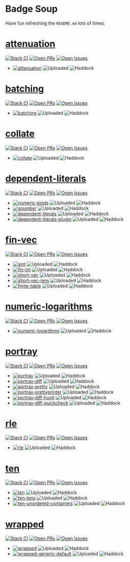# Badge Soup

Have fun refreshing the `README.md` lots of times.

# [attenuation](https://github.com/google/hs-attenuation)

[![Stack CI](https://github.com/google/hs-attenuation/actions/workflows/stack-ci.yml/badge.svg)](https://github.com/google/hs-attenuation/actions/workflows/stack-ci.yml)
[![Open PRs](https://badgen.net/github/open-prs/google/hs-attenuation)](https://github.com/google/hs-attenuation/pulls)
[![Open Issues](https://badgen.net/github/open-issues/google/hs-attenuation)](https://github.com/google/hs-attenuation/issues)

* [![attenuation](https://badgen.net/runkit/awpr/hackage/v/attenuation?icon=haskell&cache=600)](https://hackage.haskell.org/package/attenuation)
  ![Uploaded](https://badgen.net/runkit/awpr/hackage/t/attenuation?cache=600)
  ![Haddock](https://badgen.net/runkit/awpr/hackage/d/attenuation?cache=600)

# [batching](https://github.com/google/hs-batching)

[![Stack CI](https://github.com/google/hs-batching/actions/workflows/stack-ci.yml/badge.svg)](https://github.com/google/hs-batching/actions/workflows/stack-ci.yml)
[![Open PRs](https://badgen.net/github/open-prs/google/hs-batching)](https://github.com/google/hs-batching/pulls)
[![Open Issues](https://badgen.net/github/open-issues/google/hs-batching)](https://github.com/google/hs-batching/issues)

* [![batching](https://badgen.net/runkit/awpr/hackage/v/batching?icon=haskell&cache=600)](https://hackage.haskell.org/package/batching)
  ![Uploaded](https://badgen.net/runkit/awpr/hackage/t/batching?cache=600)
  ![Haddock](https://badgen.net/runkit/awpr/hackage/d/batching?cache=600)

# [collate](https://github.com/google/hs-collate)

[![Stack CI](https://github.com/google/hs-collate/actions/workflows/stack-ci.yml/badge.svg)](https://github.com/google/hs-collate/actions/workflows/stack-ci.yml)
[![Open PRs](https://badgen.net/github/open-prs/google/hs-collate)](https://github.com/google/hs-collate/pulls)
[![Open Issues](https://badgen.net/github/open-issues/google/hs-collate)](https://github.com/google/hs-collate/issues)

* [![collate](https://badgen.net/runkit/awpr/hackage/v/collate?icon=haskell&cache=600)](https://hackage.haskell.org/package/collate)
  ![Uploaded](https://badgen.net/runkit/awpr/hackage/t/collate?cache=600)
  ![Haddock](https://badgen.net/runkit/awpr/hackage/d/collate?cache=600)

# [dependent-literals](https://github.com/google/hs-dependent-literals)

[![Stack CI](https://github.com/google/hs-dependent-literals/actions/workflows/stack-ci.yml/badge.svg)](https://github.com/google/hs-dependent-literals/actions/workflows/stack-ci.yml)
[![Open PRs](https://badgen.net/github/open-prs/google/hs-dependent-literals)](https://github.com/google/hs-dependent-literals/pulls)
[![Open Issues](https://badgen.net/github/open-issues/google/hs-dependent-literals)](https://github.com/google/hs-dependent-literals/issues)

* [![numeric-kinds](https://badgen.net/runkit/awpr/hackage/v/numeric-kinds?icon=haskell&cache=600)](https://hackage.haskell.org/package/numeric-kinds)
  ![Uploaded](https://badgen.net/runkit/awpr/hackage/t/numeric-kinds?cache=600)
  ![Haddock](https://badgen.net/runkit/awpr/hackage/d/numeric-kinds?cache=600)
* [![snumber](https://badgen.net/runkit/awpr/hackage/v/snumber?icon=haskell&cache=600)](https://hackage.haskell.org/package/snumber)
  ![Uploaded](https://badgen.net/runkit/awpr/hackage/t/snumber?cache=600)
  ![Haddock](https://badgen.net/runkit/awpr/hackage/d/snumber?cache=600)
* [![dependent-literals](https://badgen.net/runkit/awpr/hackage/v/dependent-literals?icon=haskell&cache=600)](https://hackage.haskell.org/package/dependent-literals)
  ![Uploaded](https://badgen.net/runkit/awpr/hackage/t/dependent-literals?cache=600)
  ![Haddock](https://badgen.net/runkit/awpr/hackage/d/dependent-literals?cache=600)
* [![dependent-literals-plugin](https://badgen.net/runkit/awpr/hackage/v/dependent-literals-plugin?icon=haskell&cache=600)](https://hackage.haskell.org/package/dependent-literals-plugin)
  ![Uploaded](https://badgen.net/runkit/awpr/hackage/t/dependent-literals-plugin?cache=600)
  ![Haddock](https://badgen.net/runkit/awpr/hackage/d/dependent-literals-plugin?cache=600)

# [fin-vec](https://github.com/google/hs-fin-vec)

[![Stack CI](https://github.com/google/hs-fin-vec/actions/workflows/stack-ci.yml/badge.svg)](https://github.com/google/hs-fin-vec/actions/workflows/stack-ci.yml)
[![Open PRs](https://badgen.net/github/open-prs/google/hs-fin-vec)](https://github.com/google/hs-fin-vec/pulls)
[![Open Issues](https://badgen.net/github/open-issues/google/hs-fin-vec)](https://github.com/google/hs-fin-vec/issues)

* [![sint](https://badgen.net/runkit/awpr/hackage/v/sint?icon=haskell&cache=600)](https://hackage.haskell.org/package/sint)
  ![Uploaded](https://badgen.net/runkit/awpr/hackage/t/sint?cache=600)
  ![Haddock](https://badgen.net/runkit/awpr/hackage/d/sint?cache=600)
* [![fin-int](https://badgen.net/runkit/awpr/hackage/v/fin-int?icon=haskell&cache=600)](https://hackage.haskell.org/package/fin-int)
  ![Uploaded](https://badgen.net/runkit/awpr/hackage/t/fin-int?cache=600)
  ![Haddock](https://badgen.net/runkit/awpr/hackage/d/fin-int?cache=600)
* [![short-vec](https://badgen.net/runkit/awpr/hackage/v/short-vec?icon=haskell&cache=600)](https://hackage.haskell.org/package/short-vec)
  ![Uploaded](https://badgen.net/runkit/awpr/hackage/t/short-vec?cache=600)
  ![Haddock](https://badgen.net/runkit/awpr/hackage/d/short-vec?cache=600)
* [![short-vec-lens](https://badgen.net/runkit/awpr/hackage/v/short-vec-lens?icon=haskell&cache=600)](https://hackage.haskell.org/package/short-vec-lens)
  ![Uploaded](https://badgen.net/runkit/awpr/hackage/t/short-vec-lens?cache=600)
  ![Haddock](https://badgen.net/runkit/awpr/hackage/d/short-vec-lens?cache=600)
* [![finite-table](https://badgen.net/runkit/awpr/hackage/v/finite-table?icon=haskell&cache=600)](https://hackage.haskell.org/package/finite-table)
  ![Uploaded](https://badgen.net/runkit/awpr/hackage/t/finite-table?cache=600)
  ![Haddock](https://badgen.net/runkit/awpr/hackage/d/finite-table?cache=600)

# [numeric-logarithms](https://github.com/google/hs-numeric-logarithms)

[![Stack CI](https://github.com/google/hs-numeric-logarithms/actions/workflows/stack-ci.yml/badge.svg)](https://github.com/google/hs-numeric-logarithms/actions/workflows/stack-ci.yml)
[![Open PRs](https://badgen.net/github/open-prs/google/hs-numeric-logarithms)](https://github.com/google/hs-numeric-logarithms/pulls)
[![Open Issues](https://badgen.net/github/open-issues/google/hs-numeric-logarithms)](https://github.com/google/hs-numeric-logarithms/issues)

* [![numeric-logarithms](https://badgen.net/runkit/awpr/hackage/v/numeric-logarithms?icon=haskell&cache=600)](https://hackage.haskell.org/package/numeric-logarithms)
  ![Uploaded](https://badgen.net/runkit/awpr/hackage/t/numeric-logarithms?cache=600)
  ![Haddock](https://badgen.net/runkit/awpr/hackage/d/numeric-logarithms?cache=600)

# [portray](https://github.com/google/hs-portray)

[![Stack CI](https://github.com/google/hs-portray/actions/workflows/stack-ci.yml/badge.svg)](https://github.com/google/hs-portray/actions/workflows/stack-ci.yml)
[![Open PRs](https://badgen.net/github/open-prs/google/hs-portray)](https://github.com/google/hs-portray/pulls)
[![Open Issues](https://badgen.net/github/open-issues/google/hs-portray)](https://github.com/google/hs-portray/issues)

* [![portray](https://badgen.net/runkit/awpr/hackage/v/portray?icon=haskell&cache=600)](https://hackage.haskell.org/package/portray)
  ![Uploaded](https://badgen.net/runkit/awpr/hackage/t/portray?cache=600)
  ![Haddock](https://badgen.net/runkit/awpr/hackage/d/portray?cache=600)
* [![portray-diff](https://badgen.net/runkit/awpr/hackage/v/portray-diff?icon=haskell&cache=600)](https://hackage.haskell.org/package/portray-diff)
  ![Uploaded](https://badgen.net/runkit/awpr/hackage/t/portray-diff?cache=600)
  ![Haddock](https://badgen.net/runkit/awpr/hackage/d/portray-diff?cache=600)
* [![portray-pretty](https://badgen.net/runkit/awpr/hackage/v/portray-pretty?icon=haskell&cache=600)](https://hackage.haskell.org/package/portray-pretty)
  ![Uploaded](https://badgen.net/runkit/awpr/hackage/t/portray-pretty?cache=600)
  ![Haddock](https://badgen.net/runkit/awpr/hackage/d/portray-pretty?cache=600)
* [![portray-prettyprinter](https://badgen.net/runkit/awpr/hackage/v/portray-prettyprinter?icon=haskell&cache=600)](https://hackage.haskell.org/package/portray-prettyprinter)
  ![Uploaded](https://badgen.net/runkit/awpr/hackage/t/portray-prettyprinter?cache=600)
  ![Haddock](https://badgen.net/runkit/awpr/hackage/d/portray-prettyprinter?cache=600)
* [![portray-diff-hunit](https://badgen.net/runkit/awpr/hackage/v/portray-diff-hunit?icon=haskell&cache=600)](https://hackage.haskell.org/package/portray-diff-hunit)
  ![Uploaded](https://badgen.net/runkit/awpr/hackage/t/portray-diff-hunit?cache=600)
  ![Haddock](https://badgen.net/runkit/awpr/hackage/d/portray-diff-hunit?cache=600)
* [![portray-diff-quickcheck](https://badgen.net/runkit/awpr/hackage/v/portray-diff-quickcheck?icon=haskell&cache=600)](https://hackage.haskell.org/package/portray-diff-quickcheck)
  ![Uploaded](https://badgen.net/runkit/awpr/hackage/t/portray-diff-quickcheck?cache=600)
  ![Haddock](https://badgen.net/runkit/awpr/hackage/d/portray-diff-quickcheck?cache=600)

# [rle](https://github.com/google/hs-rle)

[![Stack CI](https://github.com/google/hs-rle/actions/workflows/stack-ci.yml/badge.svg)](https://github.com/google/hs-rle/actions/workflows/stack-ci.yml)
[![Open PRs](https://badgen.net/github/open-prs/google/hs-rle)](https://github.com/google/hs-rle/pulls)
[![Open Issues](https://badgen.net/github/open-issues/google/hs-rle)](https://github.com/google/hs-rle/issues)

* [![rle](https://badgen.net/runkit/awpr/hackage/v/rle?icon=haskell&cache=600)](https://hackage.haskell.org/package/rle)
  ![Uploaded](https://badgen.net/runkit/awpr/hackage/t/rle?cache=600)
  ![Haddock](https://badgen.net/runkit/awpr/hackage/d/rle?cache=600)

# [ten](https://github.com/google/hs-ten)

[![Stack CI](https://github.com/google/hs-ten/actions/workflows/stack-ci.yml/badge.svg)](https://github.com/google/hs-ten/actions/workflows/stack-ci.yml)
[![Open PRs](https://badgen.net/github/open-prs/google/hs-ten)](https://github.com/google/hs-ten/pulls)
[![Open Issues](https://badgen.net/github/open-issues/google/hs-ten)](https://github.com/google/hs-ten/issues)

* [![ten](https://badgen.net/runkit/awpr/hackage/v/ten?icon=haskell&cache=600)](https://hackage.haskell.org/package/ten)
  ![Uploaded](https://badgen.net/runkit/awpr/hackage/t/ten?cache=600)
  ![Haddock](https://badgen.net/runkit/awpr/hackage/d/ten?cache=600)
* [![ten-lens](https://badgen.net/runkit/awpr/hackage/v/ten-lens?icon=haskell&cache=600)](https://hackage.haskell.org/package/ten-lens)
  ![Uploaded](https://badgen.net/runkit/awpr/hackage/t/ten-lens?cache=600)
  ![Haddock](https://badgen.net/runkit/awpr/hackage/d/ten-lens?cache=600)
* [![ten-unordered-containers](https://badgen.net/runkit/awpr/hackage/v/ten-unordered-containers?icon=haskell&cache=600)](https://hackage.haskell.org/package/ten-unordered-containers)
  ![Uploaded](https://badgen.net/runkit/awpr/hackage/t/ten-unordered-containers?cache=600)
  ![Haddock](https://badgen.net/runkit/awpr/hackage/d/ten-unordered-containers?cache=600)

# [wrapped](https://github.com/google/hs-wrapped)

[![Stack CI](https://github.com/google/hs-wrapped/actions/workflows/stack-ci.yml/badge.svg)](https://github.com/google/hs-wrapped/actions/workflows/stack-ci.yml)
[![Open PRs](https://badgen.net/github/open-prs/google/hs-wrapped)](https://github.com/google/hs-wrapped/pulls)
[![Open Issues](https://badgen.net/github/open-issues/google/hs-wrapped)](https://github.com/google/hs-wrapped/issues)

* [![wrapped](https://badgen.net/runkit/awpr/hackage/v/wrapped?icon=haskell&cache=600)](https://hackage.haskell.org/package/wrapped)
  ![Uploaded](https://badgen.net/runkit/awpr/hackage/t/wrapped?cache=600)
  ![Haddock](https://badgen.net/runkit/awpr/hackage/d/wrapped?cache=600)
* [![wrapped-generic-default](https://badgen.net/runkit/awpr/hackage/v/wrapped-generic-default?icon=haskell)](https://hackage.haskell.org/package/wrapped-generic-default&cache=600)
  ![Uploaded](https://badgen.net/runkit/awpr/hackage/t/wrapped-generic-default?cache=600)
  ![Haddock](https://badgen.net/runkit/awpr/hackage/d/wrapped-generic-default?cache=600)
